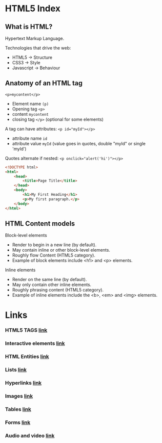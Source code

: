 # HTML5 Index

## What is HTML?

Hypertext Markup Language.  

Technologies that drive the web:  
- HTML5 -> Structure  
- CSS3 -> Style  
- Javascript -> Behaviour  

## Anatomy of an HTML tag

`<p>mycontent</p>`

- Element name `(p)`
- Opening tag `<p>`
- content `mycontent`
- closing tag `</p>` (optional for some elements)

A tag can have attributes: `<p id="myId"></p>`
- attribute name `id`
- attribute value `myId` (value goes in quotes, double "myId" or single 'myId')

Quotes alternate if nested: `<p onclick="alert('hi')"></p>`

```html
<!DOCTYPE html>
<html>
    <head>
        <title>Page Title</title>
    </head>
    <body>
        <h1>My First Heading</h1>
        <p>My first paragraph.</p>
    </body>
</html>
```

## HTML Content models
Block-level elements
- Render to begin in a new line (by default).
- May contain inline or other block-level elements.
- Roughly flow Content (HTML5 category).
- Example of block elements include \<h1> and \<p> elements.

Inline elements
- Render on the same line (by default).
- May only contain other inline elements.
- Roughly phrasing content (HTML5 category).
- Example of inline elements include the \<b>, \<em> and \<img> elements.

# Links

### HTML5 TAGS [link](./tags.md)

### Interactive elements [link](./interactive-elements.md)

### HTML Entities [link](./html-entities.md)

### Lists [link](./lists.md)

### Hyperlinks [link](./links.md)

### Images [link](./images.md)

### Tables [link](./tables.md)

### Forms [link](./forms.md)

### Audio and video [link](./audio-video.md)